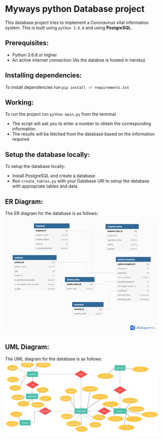 # Myways python Database project
This database project tries to implement a Coronavirus vital information system. This is built using `python 3.6.8` and using **PostgreSQL**.

## Prerequisites:
- Python 3.6.8 or higher
- An acitve internet connection (As the databse is hosted in heroku)

## Installing dependencies:
To install dependencies run `pip install -r requirements.txt`

## Working:
To run the project run `python main.py` from the terminal
- The script will ask you to enter a number to obtain the corresponding information.
- The results will be fetched from the database based on the information required


## Setup the database locally:
To setup the database locally:
- Install PostgreSQL and create a database
- Run `create_tables.py` with your Database URI to setup the database with appropriate tables and data.

## ER Diagram:
The ER diagram for the database is as follows:
![ER Diagram](assets/ER.png)

## UML Diagram:
The UML diagram for the database is as follows:
![UML Diagram](assets/UML.jpg)
